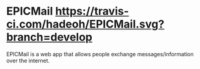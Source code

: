 # EPICMail  https://travis-ci.com/hadeoh/EPICMail.svg?branch=develop

EPICMail is a web app that allows people exchange messages/information over the internet.
